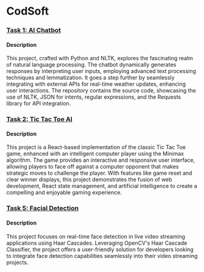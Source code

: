 # CodSoft
### [Task 1: AI Chatbot](https://github.com/Disha-Baghel/CodSoft/tree/main/codsoft_taskno_1)
#### Description 
This project, crafted with Python and NLTK, explores the fascinating realm of natural language processing. The chatbot dynamically generates responses by interpreting user inputs, employing advanced text processing techniques and lemmatization. It goes a step further by seamlessly integrating with external APIs for real-time weather updates, enhancing user interactions. The repository contains the source code, showcasing the use of NLTK, JSON for intents, regular expressions, and the Requests library for API integration.
### [Task 2: Tic Tac Toe AI](https://github.com/Disha-Baghel/CodSoft/tree/main/codsoft_taskno_2)
#### Description
This project is a React-based implementation of the classic Tic Tac Toe game, enhanced with an intelligent computer player using the Minimax algorithm. The game provides an interactive and responsive user interface, allowing players to face off against a computer opponent that makes strategic moves to challenge the player. With features like game reset and clear winner displays, this project demonstrates the fusion of web development, React state management, and artificial intelligence to create a compelling and enjoyable gaming experience.
### [Task 5: Facial Detection](https://github.com/Disha-Baghel/CodSoft/tree/main/codsoft_taskno_5)
#### Description
This project focuses on real-time face detection in live video streaming applications using Haar Cascades. Leveraging OpenCV's Haar Cascade Classifier, the project offers a user-friendly solution for developers looking to integrate face detection capabilities seamlessly into their video streaming projects.
